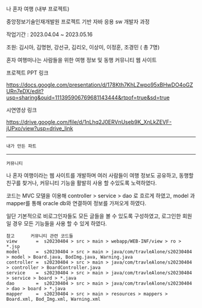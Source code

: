 
나 혼자 여행 (내부 프로젝트)

중앙정보기술인재개발원 프로젝트 기반 자바 응용 sw 개발자 과정

작업기간 : 2023.04.04 ~ 2023.05.16

조원: 김시아, 김명현, 강선규, 김리오, 이상미, 이정훈, 조경민 ( 총 7명)

혼자 여행떠나는 사람들을 위한 여행 정보 및 동행 커뮤니티 웹 사이트

프로젝트 PPT 링크

https://docs.google.com/presentation/d/178Kth7KhLZwpo95xBHwDO4oGZURn7eDX/edit?usp=sharing&ouid=111395906769681143444&rtpof=true&sd=true

시연영상 링크

https://drive.google.com/file/d/1nLhq2J0ERVnUseb9K_XnLkZEVF-jUPxo/view?usp=drive_link

------------------------------------------------------------------------------------------------------------------------

    내가 만든 파트
    
------------------------------------------------------------------------------------------------------------------------

    커뮤니티

나 혼자 여행이라는 웹 사이트를 개발하며 여러 사람들이 여행 정보도 공유하고, 동행할 친구를 찾거나,
커뮤니티 기능을 활발히 사용 할 수있도록 노력하였다.

코드는 MVC 모델을 이용해 controller > service > dao 로 흐르게 하였고, 
model 과 mapper를 통해 oracle db와 연결하여 정보를 가져오게 하였다.

일단 기본적으로 비로그인자들도 모든 글들을 볼 수 있도록 구성하였고, 로그인한 회원일 경우 모든 기능들을 사용 할 수 있게 하였다.
    
    참고      커뮤니티 관련 코드들
    view       =  s20230404 > src > main > webapp/WEB-INF/view > ro > *.jsp
    model      =  s20230404 > src > main > java/com/travleAlone/s20230404 > model > Board.java, BodImg.java, Warning.java
    controller =  s20230404 > src > main > java/com/travleAlone/s20230404 > controller > BoardController.java
    service    =  s20230404 > src > main > java/com/travleAlone/s20230404 > service > board > *.java
    dao        =  s20230404 > src > main > java/com/travleAlone/s20230404 > dao > board > *.java
    mapper     =  s20230404 > src > main > resources > mappers > Board.xml, Bod_Img.xml, Warning.xml
